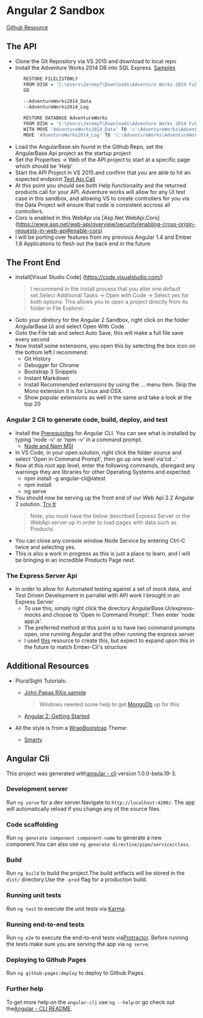 # Angular 2 Sandbox

[Github Resource](https://github.com/JeremyTurner1976/Angular2Sandbox)

## The API
- Clone the Git Repository via VS 2015 and download to local repo
- Install the Adventure Works 2014 DB into SQL Express. [Samples](https://msdn.microsoft.com/en-us/library/mt710790.aspx)
	 ```sh
		RESTORE FILELISTONLY
		FROM DISK = 'C:\Users\JeremyT\Downloads\Adventure Works 2014 Full Database Backup\AdventureWorks2014.bak'
		GO
		
		--AdventureWorks2014_Data
		--AdventureWorks2014_Log

		RESTORE DATABASE AdventureWorks
		FROM DISK = 'C:\Users\JeremyT\Downloads\Adventure Works 2014 Full Database Backup\AdventureWorks2014.bak'
		WITH MOVE 'AdventureWorks2014_Data' TO 'c:\AdventureWorks\AdventureWorks.mdf',
		MOVE 'AdventureWorks2014_Log' TO 'c:\AdventureWorks\AdventureWorks.ldf'
	```
- Load the AngularBase.sln found in the Github Repo, set the AngularBase.Api project as the startup project
- Set the Properties -> Web of the API project to start at a specific page which should be 'Help'
- Start the API Project in VS 2015 and confirm that you are able to hit an expected endpoint [Test Api Call](http://localhost:51493/api/v0.0.0/Products)
- At this point you should see both Help functionality and the returned products call for your API. Adventure works will allow for any UI test case in this sandbox, and allowing VS to create controllers for you via the Data Project will ensure that code is consistent accross all controllers.
- Cors is enabled in this WebApi via [Asp.Net WebApi.Cors] (https://www.asp.net/web-api/overview/security/enabling-cross-origin-requests-in-web-api#enable-cors)
- I will be porting over features from my previous Angular 1.4 and Ember 1.8 Applications to flesh out the back end in the future

## The Front End
- Install[Visual Studio Code] (https://code.visualstudio.com/)
	> I recommend in the install process that you alter one default set.Select Additional Tasks -> Open with Code -> Select yes for both options. This allows you to open a project directly from its folder in File Explorer.
- Goto your diretory for the Angular 2 Sandbox, right click on the folder AngularBase.Ui and select Open With Code.
- Goto the File tab and select Auto Save, this will make a full file save every second 
- Now Install some extensions, you open this by selecting the box icon on the bottom left.I recommend:
	- Git History
	- Debugger for Chrome
	- Bootstrap 3 Snippets
	- Instant Markdown
	- Install Recommended extensions by using the ... menu item. Skip the Mono extension it is for Linux and OSX.
	- Show popular extensions as well in the same and take a look at the top 20

### Angular 2 Cli to generate code, build, deploy, and test
- Install the [Prerequisites](https://github.com/angular/angular-cli#prerequisites) for Angular CLI. You can see what is installed by typing 'node -v' or 'npm -v' in a command prompt.
	- [Node and Npm MSI](https://nodejs.org/en/)
- In VS Code, in your open solution, right click the folder source and select 'Open in Command Prompt', then go up one level via'cd ..'
- Now at this root app level, enter the following commands, disregard any warnings they are libraries for other Operating Systems and expected:
	- npm install -g angular-cli@latest
	- npm install
	- ng serve
- You should now be serving up the front end of our Web Api 2.2 Angular 2 solution. [Try It](http://localhost:4200)
	> Note, you must have the below described Express Server or the WebApi server up in order to load pages with data such as Products.
- You can close any console window Node Service by entering Ctrl-C twice and selecting yes.
- This is also a work in progress as this is just a place to learn, and I will be bringing in an incredible Products Page next.

### The Express Server Api
- In order to allow for Automated testing against a set of mock data, and Test Driven Development in parrallel with API work I brought in an Express Server
	- To use this, simply right click the directory AngularBase.Ui/express-mocks and choose to 'Open in Command Prompt'. Then enter 'node app.js'.
	- The preferred method at this point is to have two command prompts open, one running Angular and the other running the express server
	- I used [this](https://javascriptrocks.wordpress.com/2016/06/04/express-with-angular-cli-in-5-minutes/) resource to create this, but expect to expand upon this in the future to match Ember-Cli's structure

## Additional Resources

- PluralSight Tutorials: 
	- [John Papas RXjs sample](https://www.pluralsight.com/courses/play-by-play-angular-2-rxjs-http-restful-services-john-papa-dan-wahlin)
		> Windows needed some help to get [MongoDb](https://docs.mongodb.com/manual/tutorial/install-mongodb-on-windows/) up for this
	
    - [Angular 2: Getting Started](https://www.pluralsight.com/courses/angular-2-getting-started)
	

- All the style is from a [WrapBootstrap](https://wrapbootstrap.com/) Theme:
	- [Smarty](http://theme.stepofweb.com/Smarty/v1.1.4/HTML/index.html)


## Angular Cli

This project was generated with[angular - cli](https://github.com/angular/angular-cli) version 1.0.0-beta.19-3.

### Development server
Run `ng serve` for a dev server.Navigate to `http://localhost:4200/`. The app will automatically reload if you change any of the source files.

### Code scaffolding

Run `ng generate component component-name` to generate a new component.You can also use `ng generate directive/pipe/service/class`.

### Build

Run `ng build` to build the project.The build artifacts will be stored in the `dist/` directory.Use the `-prod` flag for a production build.

### Running unit tests

Run `ng test` to execute the unit tests via [Karma](https://karma-runner.github.io).

### Running end-to-end tests

Run `ng e2e` to execute the end-to-end tests via[Protractor](http://www.protractortest.org/).
Before running the tests make sure you are serving the app via `ng serve`.

### Deploying to Github Pages

Run `ng github-pages:deploy` to deploy to Github Pages.

### Further help

To get more help on the `angular-cli` use `ng --help` or go check out the[Angular - CLI README](https://github.com/angular/angular-cli/blob/master/README.md).
